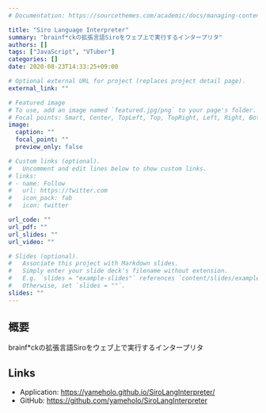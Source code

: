 ```yaml
---
# Documentation: https://sourcethemes.com/academic/docs/managing-content/

title: "Siro Language Interpreter"
summary: "brainf*ckの拡張言語Siroをウェブ上で実行するインタープリタ"
authors: []
tags: ["JavaScript", "VTuber"]
categories: []
date: 2020-08-23T14:33:25+09:00

# Optional external URL for project (replaces project detail page).
external_link: ""

# Featured image
# To use, add an image named `featured.jpg/png` to your page's folder.
# Focal points: Smart, Center, TopLeft, Top, TopRight, Left, Right, BottomLeft, Bottom, BottomRight.
image:
  caption: ""
  focal_point: ""
  preview_only: false

# Custom links (optional).
#   Uncomment and edit lines below to show custom links.
# links:
# - name: Follow
#   url: https://twitter.com
#   icon_pack: fab
#   icon: twitter

url_code: ""
url_pdf: ""
url_slides: ""
url_video: ""

# Slides (optional).
#   Associate this project with Markdown slides.
#   Simply enter your slide deck's filename without extension.
#   E.g. `slides = "example-slides"` references `content/slides/example-slides.md`.
#   Otherwise, set `slides = ""`.
slides: ""
---
```


## 概要
brainf*ckの拡張言語Siroをウェブ上で実行するインタープリタ

## Links
- Application: https://yameholo.github.io/SiroLangInterpreter/
- GitHub: https://github.com/yameholo/SiroLangInterpreter
